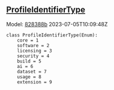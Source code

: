 ## [ProfileIdentifierType](https://github.com/spdx/spdx-3-model/blob/main/model/Core/Vocabularies/ProfileIdentifierType.md)
Model: [828388b](https://github.com/spdx/spdx-3-model/commit/828388b98c2374f1af6b760ab87fee0d4a11e3f4) 2023-07-05T10:09:48Z
```
class ProfileIdentifierType(Enum):
    core = 1
    software = 2
    licensing = 3
    security = 4
    build = 5
    ai = 6
    dataset = 7
    usage = 8
    extension = 9
```
